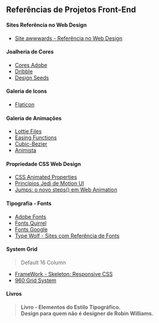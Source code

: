 ## Referências de Projetos Front-End

#### Sites Referência no Web Design
- [Site awwwards - Referência no Web Design](https://www.awwwards.com/)

#### Joalheria de Cores
- [Cores Adobe](https://color.adobe.com/pt/create/color-wheel)
- [Dribble](dribbble.com)
- [Design Seeds](design-seeds.com)

#### Galeria de Icons
- [Flaticon](Flaticon.com)

#### Galeria de Animações
- [Lottie Files](https://lottiefiles.com/)
- [Easing Functions](https://easings.net/)
- [Cubic-Bezier](https://cubic-bezier.com/#.17,.67,.83,.67)
- [Animista](https://animista.net/)

#### Propriedade CSS Web Design
- [CSS Animated Properties](https://developer.mozilla.org/en-US/docs/Web/CSS/CSS_animated_properties)
- [Princípios Jedi de Motion UI](https://desenvolvimentoparaweb.com/ux/motion-ui-principios-tipos-animacao-interface/)
- [Jumps: o novo steps() em Web Animation](https://desenvolvimentoparaweb.com/css/jumps-steps-css-web-animation/)

#### Tipografia - Fonts
- [Adobe Fonts](https://fonts.adobe.com/)
- [Fonts Quirrel](http://www.fontsquirrel.com/)
- [Fonts Google](https://fonts.google.com/)
- [Type Wolf - Sites com Referência de Fonts](https://www.typewolf.com/)

#### System Grid
> Default 16 Column
- [FrameWork - Skeleton: Responsive CSS](http://getskeleton.com/)
- [960 Grid System](https://960.gs/)


#### Livros 
> **Livro - Elementos do Estilo Tipográfico.** <br>
> **Design para quem não é designer de Robin Williams.**

